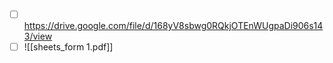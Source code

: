 - [ ] https://drive.google.com/file/d/168yV8sbwg0RQkjOTEnWUgpaDi906s143/view
- [ ] ![[sheets_form 1.pdf]]